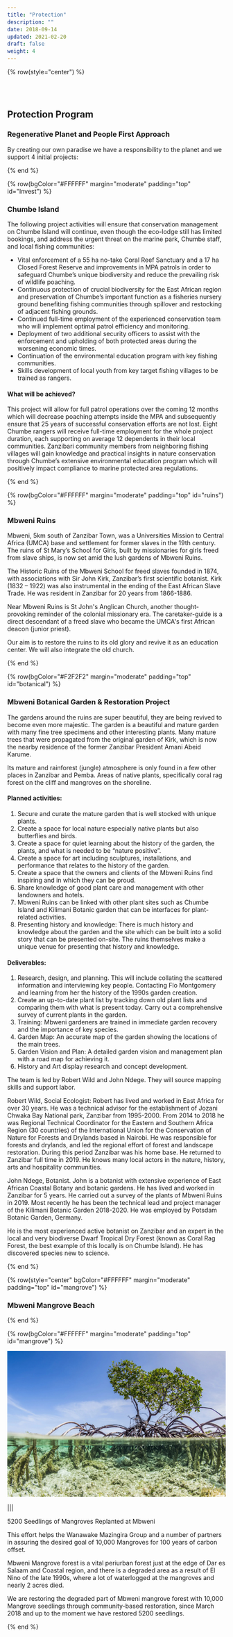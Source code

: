 ```yaml
---
title: "Protection"
description: ""
date: 2018-09-14
updated: 2021-02-20
draft: false
weight: 4
---
```


<!-- section 1 (JP) -->

{% row(style="center") %}

<br>
<br>

## Protection Program

### Regenerative Planet and People First Approach

By creating our own paradise we have a responsibility to the planet and we support 4 initial projects:

{% end %}

{% row(bgColor="#FFFFFF" margin="moderate" padding="top" id="Invest") %}

### Chumbe Island

The following project activities will ensure that conservation management on Chumbe Island will continue, even though the eco-lodge still has limited bookings, and address the urgent threat on the marine park, Chumbe staff, and local fishing communities:

- Vital enforcement of a 55 ha no-take Coral Reef Sanctuary and a 17 ha Closed Forest Reserve and improvements in MPA patrols in order to safeguard Chumbe’s unique biodiversity and reduce the prevailing risk of wildlife poaching.<br>
- Continuous protection of crucial biodiversity for the East African region and preservation of Chumbe’s important function as a fisheries nursery ground benefiting fishing communities through spillover and restocking of adjacent fishing grounds.<br>
- Continued full-time employment of the experienced conservation team who will implement optimal patrol efficiency and monitoring.<br>
- Deployment of two additional security officers to assist with the enforcement and upholding of both protected areas during the worsening economic times.<br>
- Continuation of the environmental education program with key fishing communities.<br>
- Skills development of local youth from key target fishing villages to be trained as rangers.

#### What will be achieved?

This project will allow for full patrol operations over the coming 12 months which will decrease poaching attempts inside the MPA and subsequently ensure that 25 years of successful conservation efforts are not lost. Eight Chumbe rangers will receive full-time employment for the whole project duration, each supporting on average 12 dependents in their local communities. Zanzibari community members from neighboring fishing villages will gain knowledge and practical insights in nature conservation through Chumbe’s extensive environmental education program which will positively impact compliance to marine protected area regulations.


{% end %}

<!-- section 2 (Fun beach) -->

{% row(bgColor="#FFFFFF" margin="moderate" padding="top" id="ruins") %}

### Mbweni Ruins

Mbweni, 5km south of Zanzibar Town, was a Universities Mission to Central Africa (UMCA) base and settlement for former slaves in the 19th century. The ruins of St Mary’s School for Girls, built by missionaries for girls freed from slave ships, is now set amid the lush gardens of Mbweni Ruins.

The Historic Ruins of the Mbweni School for freed slaves founded in 1874, with associations with Sir John Kirk, Zanzibar’s first scientific botanist. Kirk (1832 – 1922) was also instrumental in the ending of the East African Slave Trade. He was resident in Zanzibar for 20 years from 1866-1886.

Near Mbweni Ruins is St John's Anglican Church, another thought-provoking reminder of the colonial missionary era. The caretaker-guide is a direct descendant of a freed slave who became the UMCA's first African deacon (junior priest).

Our aim is to restore the ruins to its old glory and revive it as an education center. We will also integrate the old church.

{% end %}

{% row(bgColor="#F2F2F2" margin="moderate" padding="top" id="botanical") %}

### Mbweni Botanical Garden & Restoration Project

The gardens around the ruins are super beautiful, they are being revived to become even more majestic. The garden is a beautiful and mature garden with many fine tree specimens and other interesting plants. Many mature trees that were propagated from the original garden of Kirk, which is now the nearby residence of the former Zanzibar President Amani Abeid Karume.

Its mature and rainforest (jungle) atmosphere is only found in a few other places in Zanzibar and Pemba. Areas of native plants, specifically coral rag forest on the cliff and mangroves on the shoreline.


#### Planned activities:

1. Secure and curate the mature garden that is well stocked with unique plants.
2. Create a space for local nature especially native plants but also butterflies and birds.
3. Create a space for quiet learning about the history of the garden, the plants, and what is needed to be “nature positive”.
4. Create a space for art including sculptures, installations, and performance that relates to the history of the garden.
5. Create a space that the owners and clients of the Mbweni Ruins find inspiring and in which they can be proud.
6. Share knowledge of good plant care and management with other landowners and hotels.
7. Mbweni Ruins can be linked with other plant sites such as Chumbe Island and Kilimani Botanic garden that can be interfaces for plant-related activities.
8. Presenting history and knowledge: There is much history and knowledge about the garden and the site which can be built into a solid story that can be presented on-site. The ruins themselves make a unique venue for presenting that history and knowledge.

#### Deliverables:

1. Research, design, and planning. This will include collating the scattered information and interviewing key people. Contacting Flo Montgomery and learning from her the history of the 1990s garden creation.
2. Create an up-to-date plant list by tracking down old plant lists and comparing them with what is present today. Carry out a comprehensive survey of current plants in the garden.
3. Training: Mbweni gardeners are trained in immediate garden recovery and the importance of key species.
4. Garden Map: An accurate map of the garden showing the locations of the main trees.
5. Garden Vision and Plan: A detailed garden vision and management plan with a road map for achieving it.
6. History and Art display research and concept development.

The team is led by Robert Wild and John Ndege. They will source mapping skills and support labor.

Robert Wild, Social Ecologist: Robert has lived and worked in East Africa for over 30 years. He was a technical advisor for the establishment of Jozani Chwaka Bay National park, Zanzibar from 1995-2000. From 2014 to 2018 he was Regional Technical Coordinator for the Eastern and Southern Africa Region (30 countries) of the International Union for the Conservation of Nature for Forests and Drylands based in Nairobi. He was responsible for forests and drylands, and led the regional effort of forest and landscape restoration. During this period Zanzibar was his home base. He returned to Zanzibar full time in 2019. He knows many local actors in the nature, history, arts and hospitality communities.

John Ndege, Botanist. John is a botanist with extensive experience of East African Coastal Botany and botanic gardens. He has lived and worked in Zanzibar for 5 years. He carried out a survey of the plants of Mbweni Ruins in 2019. Most recently he has been the technical lead and project manager of the Kilimani Botanic Garden 2018-2020. He was employed by Potsdam Botanic Garden, Germany.

He is the most experienced active botanist on Zanzibar and an expert in the local and very biodiverse Dwarf Tropical Dry Forest (known as Coral Rag Forest, the best example of this locally is on Chumbe Island). He has discovered species new to science.

{% end %}

{% row(style="center" bgColor="#FFFFFF" margin="moderate" padding="top" id="mangrove") %}

### Mbweni Mangrove Beach

{% end %}

{% row(bgColor="#FFFFFF" margin="moderate" padding="top" id="mangrove") %}

![Mbweni Mangrove Beach](img/mangrove_beach.png#large)

|||

​​5200 Seedlings of Mangroves Replanted at Mbweni

This effort helps the Wanawake Mazingira Group and a number of partners in assuring the desired goal of 10,000 Mangroves for 100 years of carbon offset.

Mbweni Mangrove forest is a vital periurban forest just at the edge of Dar es Salaam and Coastal region, and there is a degraded area as a result of El Nino of the late 1990s, where a lot of waterlogged at the mangroves and nearly 2 acres died.

We are restoring the degraded part of Mbweni mangrove forest with 10,000 Mangrove seedlings through community-based restoration, since March 2018 and up to the moment we have restored 5200 seedlings.

{% end %}